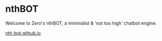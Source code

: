 # nthBOT
Welcome to Zero's nthBOT, a minimalist &amp; 'not too high' chatbot engine.

[nth-bot.github.io](https://nth-bot.github.io/)
